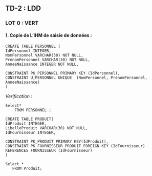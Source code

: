 ## TD-2 : LDD

### LOT 0 : VERT

#### 1. Copie de L’IHM de saisie de données :

```
CREATE TABLE PERSONNEL (
IdPersonnel INTEGER,
NomPersonnel VARCHAR(30) NOT NULL,
PrenomPersonnel VARCHAR(30) NOT NULL, 
AnneeNaissance INTEGER NOT NULL,

CONSTRAINT PK_PERSONNEL PRIMARY KEY (IdPersonnel),
CONSTRAINT U_PERSONNEL UNIQUE  (NomPersonnel, PrenomPersonnel, AnneeNaissance)
)

```
*Verification :*
```
Select*
    FROM PERSONNEL ;
 ```
 
 
  ```
CREATE TABLE PRODUIT(
IdProduit INTEGER,
LibelleProduit VARCHAR(30) NOT NULL,
IdFournisseur INTEGER,

CONSTRAINT PK_PRODUIT PRIMARY KEY(IdProduit),
CONSTRAINT PK_FOURNISSEUR_PRODUIT FOREIGN KEY (IdFournisseur) REFERENCES FOURNISSEUR (IdFournisseur) 
)
 ```
 ```
Select *
    FROM Produit;
 ```
 
 
